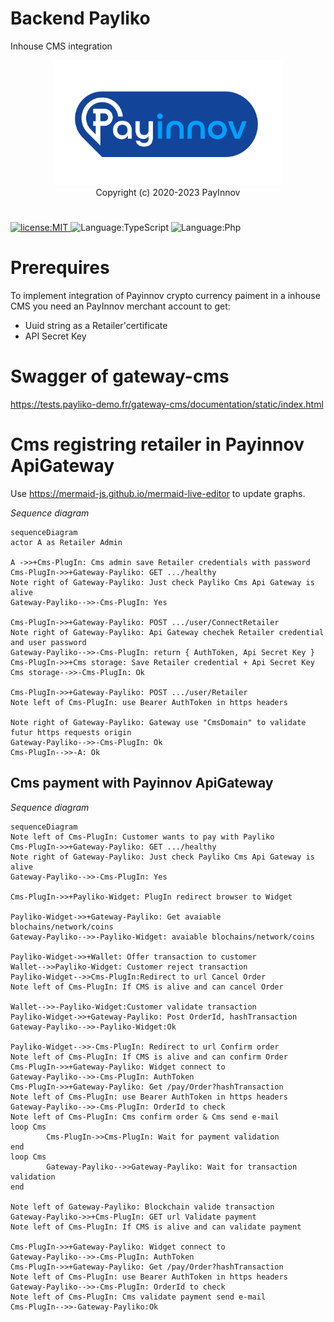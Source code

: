 # Backend Payliko
Inhouse CMS integration

<p align="center">
<img
    alt="PayInnov"
    src="./assets/logo.svg"
    height="200"
/><br>
Copyright (c) 2020-2023 PayInnov
</p>

#

<p>
  <a href="./LICENSE">
      <img
        alt="license:MIT"
        src="https://img.shields.io/badge/License-MIT-blue"
      />
  </a>
  <img
      alt="Language:TypeScript"
      src="https://img.shields.io/badge/Language-TypeScript-purple"
  />
  <img
      alt="Language:Php"
      src="https://img.shields.io/badge/Language-PHP-purple"
  />
</p>
</p>

# Prerequires

To implement integration of Payinnov crypto currency paiment in a inhouse CMS you need an PayInnov merchant account to get:
 - Uuid string as a Retailer'certificate
 - API Secret Key

 # Swagger of gateway-cms

 https://tests.payliko-demo.fr/gateway-cms/documentation/static/index.html

 # Cms registring retailer in Payinnov ApiGateway

Use https://mermaid-js.github.io/mermaid-live-editor to update graphs.

*Sequence diagram*

```mermaid
sequenceDiagram
actor A as Retailer Admin

A ->>+Cms-PlugIn: Cms admin save Retailer credentials with password
Cms-PlugIn->>+Gateway-Payliko: GET .../healthy
Note right of Gateway-Payliko: Just check Payliko Cms Api Gateway is alive
Gateway-Payliko-->>-Cms-PlugIn: Yes

Cms-PlugIn->>+Gateway-Payliko: POST .../user/ConnectRetailer
Note right of Gateway-Payliko: Api Gateway chechek Retailer credential and user password
Gateway-Payliko-->>-Cms-PlugIn: return { AuthToken, Api Secret Key }
Cms-PlugIn->>+Cms storage: Save Retailer credential + Api Secret Key
Cms storage-->>-Cms-PlugIn: Ok

Cms-PlugIn->>+Gateway-Payliko: POST .../user/Retailer
Note left of Cms-PlugIn: use Bearer AuthToken in https headers

Note right of Gateway-Payliko: Gateway use "CmsDomain" to validate futur https requests origin
Gateway-Payliko-->>-Cms-PlugIn: Ok
Cms-PlugIn-->>-A: Ok
```
## Cms payment with Payinnov ApiGateway

*Sequence diagram*

```mermaid
sequenceDiagram
Note left of Cms-PlugIn: Customer wants to pay with Payliko 
Cms-PlugIn->>+Gateway-Payliko: GET .../healthy
Note right of Gateway-Payliko: Just check Payliko Cms Api Gateway is alive
Gateway-Payliko-->>-Cms-PlugIn: Yes

Cms-PlugIn->>+Payliko-Widget: PlugIn redirect browser to Widget 

Payliko-Widget->>+Gateway-Payliko: Get avaiable blochains/network/coins
Gateway-Payliko-->>-Payliko-Widget: avaiable blochains/network/coins

Payliko-Widget->>+Wallet: Offer transaction to customer
Wallet-->>Payliko-Widget: Customer reject transaction
Payliko-Widget-->>Cms-PlugIn:Redirect to url Cancel Order
Note left of Cms-PlugIn: If CMS is alive and can cancel Order

Wallet-->>-Payliko-Widget:Customer validate transaction
Payliko-Widget->>+Gateway-Payliko: Post OrderId, hashTransaction
Gateway-Payliko-->>-Payliko-Widget:Ok

Payliko-Widget-->>-Cms-PlugIn: Redirect to url Confirm order
Note left of Cms-PlugIn: If CMS is alive and can confirm Order
Cms-PlugIn->>+Gateway-Payliko: Widget connect to
Gateway-Payliko-->>-Cms-PlugIn: AuthToken
Cms-PlugIn->>+Gateway-Payliko: Get /pay/Order?hashTransaction
Note left of Cms-PlugIn: use Bearer AuthToken in https headers
Gateway-Payliko-->>-Cms-PlugIn: OrderId to check
Note left of Cms-PlugIn: Cms confirm order & Cms send e-mail
loop Cms
        Cms-PlugIn->>Cms-PlugIn: Wait for payment validation
end
loop Cms
        Gateway-Payliko-->>Gateway-Payliko: Wait for transaction validation
end

Note left of Gateway-Payliko: Blockchain valide transaction
Gateway-Payliko->>+Cms-PlugIn: GET url Validate payment
Note left of Cms-PlugIn: If CMS is alive and can validate payment 

Cms-PlugIn->>+Gateway-Payliko: Widget connect to
Gateway-Payliko-->>-Cms-PlugIn: AuthToken
Cms-PlugIn->>+Gateway-Payliko: Get /pay/Order?hashTransaction
Note left of Cms-PlugIn: use Bearer AuthToken in https headers
Gateway-Payliko-->>-Cms-PlugIn: OrderId to check
Note left of Cms-PlugIn: Cms validate payment send e-mail
Cms-PlugIn-->>-Gateway-Payliko:Ok
```
